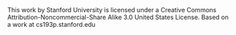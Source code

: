 This work by Stanford University is licensed under a Creative Commons Attribution-Noncommercial-Share Alike 3.0 United States License. Based on a work at cs193p.stanford.edu
